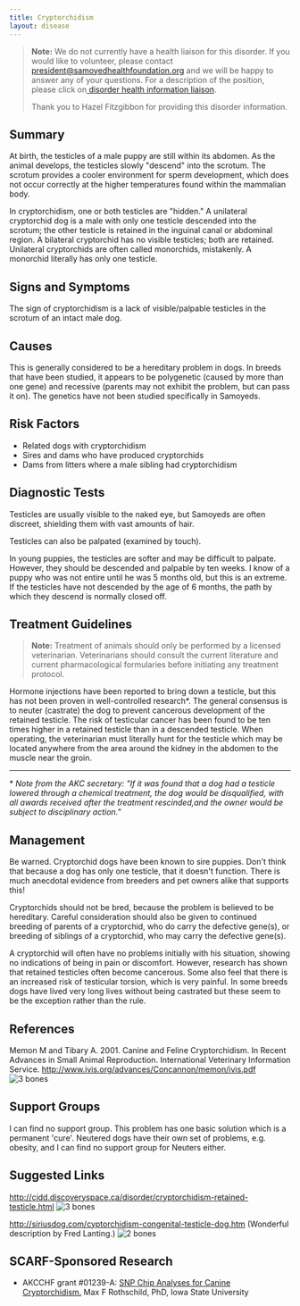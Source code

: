 ```yaml
---
title: Cryptorchidism
layout: disease
---
```


> **Note:** We do not currently have a health liaison for this disorder. If you would like to volunteer, please contact[ president@samoyedhealthfoundation.org](mailto:president@samoyedhealthfoundation.org?subject=Questions%20about%20becoming%20a%20Health%20Information%20Liaison%20or%20Reviewer) and we will be happy to answer any of your questions.
> For a description of the position, please click on[ disorder health information liaison](/become-a-health-information-liaison).
>
> Thank you to Hazel Fitzgibbon for providing this disorder information.

## Summary

At birth, the testicles of a male puppy are still within its abdomen. As
the animal develops, the testicles slowly "descend" into the scrotum.
The scrotum provides a cooler environment for sperm development, which
does not occur correctly at the higher temperatures found within the
mammalian body.

In cryptorchidism, one or both testicles are "hidden." A unilateral
cryptorchid dog is a male with only one testicle descended into the
scrotum; the other testicle is retained in the inguinal canal or
abdominal region. A bilateral cryptorchid has no visible testicles;
both are retained. Unilateral cryptorchids are often called monorchids,
mistakenly. A monorchid literally has only one testicle.

## Signs and Symptoms

The sign of cryptorchidism is a lack of visible/palpable testicles in
the scrotum of an intact male dog.

## Causes

This is generally considered to be a hereditary problem in dogs. In
breeds that have been studied, it appears to be polygenetic (caused by
more than one gene) and recessive (parents may not exhibit the problem,
but can pass it on). The genetics have not been studied specifically in
Samoyeds.

## Risk Factors

- Related dogs with cryptorchidism
- Sires and dams who have produced cryptorchids
- Dams from litters where a male sibling had cryptorchidism

## Diagnostic Tests

Testicles are usually visible to the naked eye, but Samoyeds are often
discreet, shielding them with vast amounts of hair.

Testicles can also be palpated (examined by touch).

In young puppies, the testicles are softer and may be difficult to
palpate. However, they should be descended and palpable by ten weeks.
I know of a puppy who was not entire until he was 5 months old, but this
is an extreme. If the testicles have not descended by the age of 6
months, the path by which they descend is normally closed off.

## Treatment Guidelines

> **Note:** Treatment of animals should only be performed by a licensed
> veterinarian. Veterinarians should consult the current literature and
> current pharmacological formularies before initiating any treatment
> protocol.

Hormone injections have been reported to bring down a testicle, but this
has not been proven in well-controlled research\*. The general
consensus is to neuter (castrate) the dog to prevent cancerous
development of the retained testicle. The risk of testicular cancer has
been found to be ten times higher in a retained testicle than in a
descended testicle. When operating, the veterinarian must literally
hunt for the testicle which may be located anywhere from the area around
the kidney in the abdomen to the muscle near the groin.

---

\* _Note from the AKC secretary: "If it was found that a dog had a
testicle lowered through a chemical treatment, the dog would be
disqualified, with all awards received after the treatment rescinded,and
the owner would be subject to disciplinary action."_

## Management

Be warned. Cryptorchid dogs have been known to sire puppies. Don't think
that because a dog has only one testicle, that it doesn't function.
There is much anecdotal evidence from breeders and pet owners alike that
supports this!

Cryptorchids should not be bred, because the problem is believed to be
hereditary. Careful consideration should also be given to continued
breeding of parents of a cryptorchid, who do carry the defective
gene(s), or breeding of siblings of a cryptorchid, who may carry the
defective gene(s).

A cryptorchid will often have no problems initially with his situation,
showing no indications of being in pain or discomfort. However, research
has shown that retained testicles often become cancerous. Some also
feel that there is an increased risk of testicular torsion, which is
very painful. In some breeds dogs have lived very long lives without
being castrated but these seem to be the exception rather than the rule.

## References

Memon M and Tibary A. 2001. Canine and Feline Cryptorchidism. In
Recent Advances in Small Animal Reproduction. International
Veterinary Information Service.
<http://www.ivis.org/advances/Concannon/memon/ivis.pdf>
![3 bones](/img/3-bones.gif)

## Support Groups

I can find no support group. This problem has one basic solution which
is a permanent 'cure'. Neutered dogs have their own set of problems,
e.g. obesity, and I can find no support group for Neuters either.

## Suggested Links

<http://cidd.discoveryspace.ca/disorder/cryptorchidism-retained-testicle.html>
![3 bones](/img/3-bones.gif)

<http://siriusdog.com/cyptorchidism-congenital-testicle-dog.htm>
(Wonderful description by Fred Lanting.)
![2 bones](/img/2-bones.gif)

## SCARF-Sponsored Research

- AKCCHF grant #01239-A: [SNP Chip Analyses for Canine Cryptorchidism.](/research/current-studies/akcchf-grant-1239-a/) Max F Rothschild, PhD, Iowa State University
